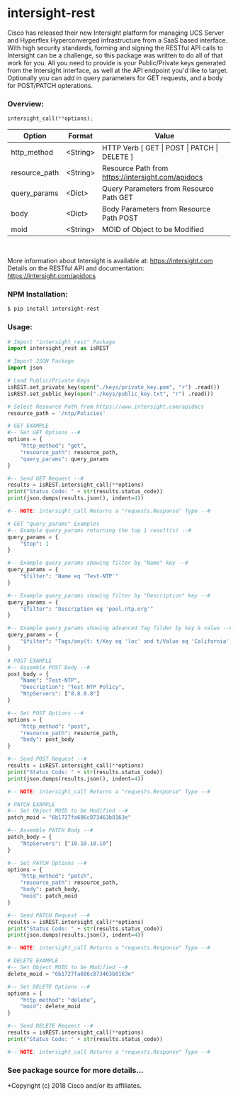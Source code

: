 # intersight-rest

Cisco has released their new Intersight platform for managing UCS Server and Hyperflex Hyperconverged infrastructure from a SaaS based interface. With high security standards, forming and signing the RESTful API calls to Intersight can be a challenge, so this package was written to do all of that work for you. All you need to provide is your Public/Private keys generated from the Intersight interface, as well at the API endpoint you'd like to target. Optionally you can add in query parameters for GET requests, and a body for POST/PATCH opterations.  

### **Overview:**
```py
intersight_call(**options);
```

| Option | Format | Value |
| ------ | ------ | ------ |
| http_method | &lt;String&gt; | HTTP Verb [ GET \| POST \| PATCH \| DELETE ] |
| resource_path | &lt;String&gt; | Resource Path from https://intersight.com/apidocs |
| query_params | &lt;Dict&gt; | Query Parameters from Resource Path GET |
| body | &lt;Dict&gt; | Body Parameters from Resource Path POST|
| moid | &lt;String&gt; | MOID of Object to be Modified |

&nbsp;

More information about Intersight is available at: https://intersight.com  
Details on the RESTful API and documentation: https://intersight.com/apidocs  

### **NPM Installation:**

```sh
$ pip install intersight-rest
```

### **Usage:**

```py
# Import "intersight_rest" Package
import intersight_rest as isREST

# Import JSON Package
import json

# Load Public/Private Keys
isREST.set_private_key(open("./keys/private_key.pem", "r") .read())
isREST.set_public_key(open("./keys/public_key.txt", "r") .read())

# Select Resource Path from https://www.intersight.com/apidocs
resource_path = '/ntp/Policies'

# GET EXAMPLE
#-- Set GET Options --#
options = {
    "http_method": "get",
    "resource_path": resource_path,
    "query_params": query_params
}

#-- Send GET Request --#
results = isREST.intersight_call(**options)
print("Status Code: " + str(results.status_code))
print(json.dumps(results.json(), indent=4))

#-- NOTE: intersight_call Returns a "requests.Response" Type --#

# GET "query_params" Examples
#-- Example query_params returning the top 1 result(s) --#
query_params = {
    "$top": 1
}

#-- Example query_params showing filter by "Name" key --#
query_params = {
    "$filter": "Name eq 'Test-NTP'"
}

#-- Example query_params showing filter by "Description" key --#
query_params = {
    "$filter": "Description eq 'pool.ntp.org'"
}

#-- Example query_params showing advanced Tag filder by key & value --#
query_params = {
    "$filter": "Tags/any(t: t/Key eq 'loc' and t/Value eq 'California')"
}

# POST EXAMPLE
#-- Assemble POST Body --#
post_body = {
    "Name": "Test-NTP",
    "Description": "Test NTP Policy",
    "NtpServers": ["8.8.8.8"]
}

#-- Set POST Options --#
options = {
    "http_method": "post",
    "resource_path": resource_path,
    "body": post_body
}

#-- Send POST Request --#
results = isREST.intersight_call(**options)
print("Status Code: " + str(results.status_code))
print(json.dumps(results.json(), indent=4))

#-- NOTE: intersight_call Returns a "requests.Response" Type --#

# PATCH EXAMPLE
#-- Set Object MOID to be Modified --#
patch_moid = "6b1727fa686c873463b8163e"

#-- Assemble PATCH Body --#
patch_body = {
    "NtpServers": ["10.10.10.10"]
}

#-- Set PATCH Options --#
options = {
    "http_method": "patch",
    "resource_path": resource_path,
    "body": patch_body,
    "moid": patch_moid
}

#-- Send PATCH Request --#
results = isREST.intersight_call(**options)
print("Status Code: " + str(results.status_code))
print(json.dumps(results.json(), indent=4))

#-- NOTE: intersight_call Returns a "requests.Response" Type --#

# DELETE EXAMPLE
#-- Set Object MOID to be Modified --#
delete_moid = "6b1727fa686c873463b8163e"

#-- Set DELETE Options --#
options = {
    "http_method": "delete",
    "moid": delete_moid
}

#-- Send DELETE Request --#
results = isREST.intersight_call(**options)
print("Status Code: " + str(results.status_code))

#-- NOTE: intersight_call Returns a "requests.Response" Type --#
```

### See package source for more details...

*Copyright (c) 2018 Cisco and/or its affiliates.
